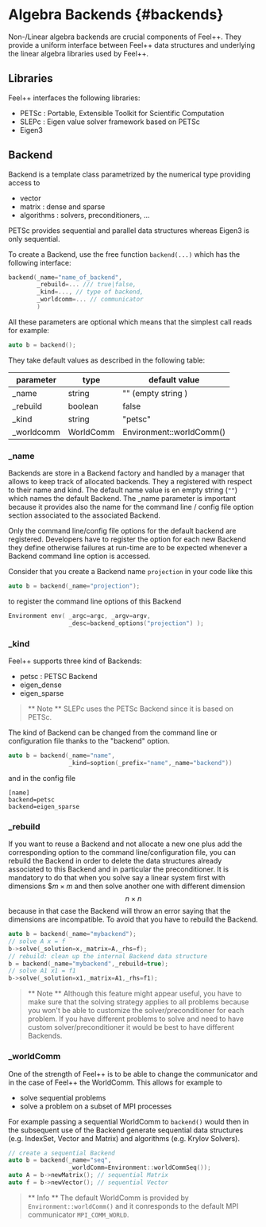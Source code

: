 # Algebra Backends {#backends}

Non-/Linear algebra backends are crucial components of Feel++. They provide a uniform interface between Feel++ data structures and underlying the linear algebra libraries used by Feel++.

## Libraries

Feel++ interfaces the following libraries:
 - PETSc : Portable, Extensible Toolkit for
Scientific Computation
 - SLEPc : Eigen value solver framework based on PETSc
 - Eigen3

## Backend

Backend is a template class parametrized by the numerical type providing access to
 - vector
 - matrix : dense and sparse
 - algorithms : solvers, preconditioners, ...

PETSc provides sequential and parallel data structures
whereas Eigen3 is only sequential.

To create a Backend, use the free function `backend(...)` which has the following interface:
```cpp
backend(_name="name_of_backend",
        _rebuild=... /// true|false,
        _kind=..., // type of backend,
        _worldcomm=... // communicator
        )
```

All these parameters are optional which means that the simplest call reads for example:
```cpp
auto b = backend();
```
They take default values as described in the following table:

parameter  | type    | default value
-----------|---------|----------
_name      | string  | "" (empty string )
_rebuild   | boolean | false
_kind      | string  | "petsc"
_worldcomm | WorldComm | Environment::worldComm()

### _name

Backends are store in a Backend factory and handled by a manager that allows to keep track of allocated backends. They a registered with respect to their name and kind.
The default name value is en empty string (`""`) which names the default Backend.
The _name parameter is important because it provides also the name for the command line / config file option section associated to the associated Backend.

Only the command line/config file options for the default backend are registered. Developers have to register the option for each new Backend they define otherwise failures at run-time are to be expected whenever a Backend command line option is accessed.

Consider that you create a Backend name `projection` in your code like this
```cpp
auto b = backend(_name="projection");
```
to register the command line options of this Backend
```cpp
Environment env( _argc=argc, _argv=argv,
                 _desc=backend_options("projection") );
```

### _kind

Feel++ supports three kind of Backends:
 - petsc : PETSC Backend
 - eigen_dense
 - eigen_sparse

> ** Note ** SLEPc uses the PETSc Backend since it is based on PETSc.

The kind of Backend can be changed from the command line or configuration file thanks to the "backend" option.
```cpp
auto b = backend(_name="name",
                 _kind=soption(_prefix="name",_name="backend"))
```
and in the config file
```
[name]
backend=petsc
backend=eigen_sparse
```

### _rebuild

If you want to reuse a Backend and not allocate a new one plus add the corresponding option to the command line/configuration file, you can rebuild the Backend in order to delete the data structures already associated to this Backend and in particular the preconditioner. It is mandatory to do that when you solve say a linear system first with dimensions $$m\times m$ and then solve another one with different dimension $$n \times n$$ because in that case the Backend will throw an error saying that the dimensions are incompatible. To avoid that you have to rebuild the Backend.
```cpp
auto b = backend(_name="mybackend");
// solve A x = f
b->solve(_solution=x,_matrix=A,_rhs=f);
// rebuild: clean up the internal Backend data structure
b = backend(_name="mybackend",_rebuild=true);
// solve A1 x1 = f1
b->solve(_solution=x1,_matrix=A1,_rhs=f1);
```
> ** Note ** Although this feature might appear useful, you have to make sure that the solving strategy applies to all problems because you won't be able to customize the solver/preconditioner for each problem. If you have different problems to solve and need to have custom solver/preconditioner it would be best to have different Backends.

### _worldComm

One of the strength of Feel++ is to be able to change the communicator and in the case of Feel++ the WorldComm. This allows for example to
 - solve sequential problems
 - solve a problem on a subset of MPI processes

 For example passing a sequential WorldComm to `backend()` would then in the subsequent use of the Backend generate sequential data structures (e.g. IndexSet, Vector and Matrix) and algorithms (e.g. Krylov Solvers).
 ```cpp
 // create a sequential Backend
 auto b = backend(_name="seq",
                  _worldComm=Environment::worldCommSeq());
auto A = b->newMatrix(); // sequential Matrix
auto f = b->newVector(); // sequential Vector
```

> ** Info ** The default WorldComm is provided by `Environment::worldComm()` and it conresponds to the default MPI communicator `MPI_COMM_WORLD`.
